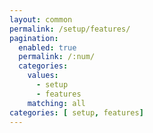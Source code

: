 ```yaml
---
layout: common
permalink: /setup/features/
pagination: 
  enabled: true
  permalink: /:num/
  categories:
    values:
      - setup
      - features
    matching: all
categories: [ setup, features]
---
```


